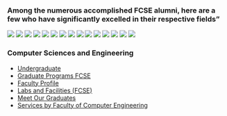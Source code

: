 ### Among the numerous accomplished FCSE alumni, here are a few who have significantly excelled in their respective fields”
[![](https://giki.edu.pk/wp-content/uploads/2023/12/2.png)](https://giki.edu.pk/wp-content/uploads/2023/12/2.png)
[![](https://giki.edu.pk/wp-content/uploads/2023/12/10.png)](https://giki.edu.pk/wp-content/uploads/2023/12/10.png)
[![](https://giki.edu.pk/wp-content/uploads/2023/12/4.png)](https://giki.edu.pk/wp-content/uploads/2023/12/4.png)
[![](https://giki.edu.pk/wp-content/uploads/2023/12/13.png)](https://giki.edu.pk/wp-content/uploads/2023/12/13.png)
[![](https://giki.edu.pk/wp-content/uploads/2023/12/6.png)](https://giki.edu.pk/wp-content/uploads/2023/12/6.png)
[![](https://giki.edu.pk/wp-content/uploads/2023/12/9.png)](https://giki.edu.pk/wp-content/uploads/2023/12/9.png)
[![](https://giki.edu.pk/fcse/meet-our-graduates/)](https://giki.edu.pk/wp-content/uploads/2023/12/11.png)
[![](https://giki.edu.pk/fcse/meet-our-graduates/)](https://giki.edu.pk/wp-content/uploads/2023/12/5.png)
[![](https://giki.edu.pk/fcse/meet-our-graduates/)](https://giki.edu.pk/wp-content/uploads/2023/12/8.png)
[![](https://giki.edu.pk/fcse/meet-our-graduates/)](https://giki.edu.pk/wp-content/uploads/2023/12/15.png)
[![](https://giki.edu.pk/fcse/meet-our-graduates/)](https://giki.edu.pk/wp-content/uploads/2023/12/7.png)
[![](https://giki.edu.pk/fcse/meet-our-graduates/)](https://giki.edu.pk/wp-content/uploads/2023/12/1-13.png)
[![](https://giki.edu.pk/fcse/meet-our-graduates/)](https://giki.edu.pk/wp-content/uploads/2023/12/12.png)
[![](https://giki.edu.pk/fcse/meet-our-graduates/)](https://giki.edu.pk/wp-content/uploads/2023/12/3-1.png)
[![](https://giki.edu.pk/fcse/meet-our-graduates/)](https://giki.edu.pk/wp-content/uploads/2023/12/14.png)
###  Computer Sciences and Engineering
  * [Undergraduate](https://giki.edu.pk/fcse/fcs-undergraduate/)
  * [Graduate Programs FCSE](https://giki.edu.pk/fcse/fcs-graduate/)
  * [Faculty Profile](https://giki.edu.pk/fcse/faculty-profiles/)
  * [Labs and Facilities (FCSE)](https://giki.edu.pk/fcse/fcs-labs-and-facilities/)
  * [Meet Our Graduates](https://giki.edu.pk/fcse/meet-our-graduates/)
  * [Services by Faculty of Computer Engineering](https://giki.edu.pk/services-by-faculty-of-computer-engineering/)


